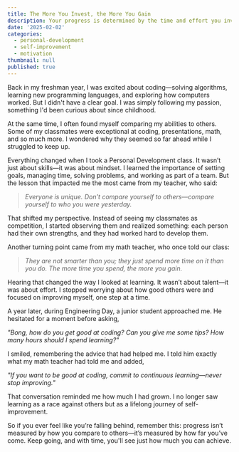 ```yaml
---
title: The More You Invest, the More You Gain
description: Your progress is determined by the time and effort you invest in learning and self-improvement.
date: '2025-02-02'
categories:
  - personal-development
  - self-improvement
  - motivation
thumbnail: null
published: true
---
```

Back in my freshman year, I was excited about coding—solving algorithms, learning new programming languages, and exploring how computers worked. But I didn't have a clear goal. I was simply following my passion, something I'd been curious about since childhood.  

At the same time, I often found myself comparing my abilities to others. Some of my classmates were exceptional at coding, presentations, math, and so much more. I wondered why they seemed so far ahead while I struggled to keep up.  

Everything changed when I took a Personal Development class. It wasn’t just about skills—it was about mindset. I learned the importance of setting goals, managing time, solving problems, and working as part of a team. But the lesson that impacted me the most came from my teacher, who said:  

> *Everyone is unique. Don’t compare yourself to others—compare yourself to who you were yesterday.*  

That shifted my perspective. Instead of seeing my classmates as competition, I started observing them and realized something: each person had their own strengths, and they had worked hard to develop them.  

Another turning point came from my math teacher, who once told our class:  

> *They are not smarter than you; they just spend more time on it than you do. The more time you spend, the more you gain.*  

Hearing that changed the way I looked at learning. It wasn’t about talent—it was about effort. I stopped worrying about how good others were and focused on improving myself, one step at a time.  

A year later, during Engineering Day, a junior student approached me. He hesitated for a moment before asking,  

*"Bong, how do you get good at coding? Can you give me some tips? How many hours should I spend learning?"*  

I smiled, remembering the advice that had helped me. I told him exactly what my math teacher had told me and added,  

*"If you want to be good at coding, commit to continuous learning—never stop improving."*  

That conversation reminded me how much I had grown. I no longer saw learning as a race against others but as a lifelong journey of self-improvement.  

So if you ever feel like you’re falling behind, remember this: progress isn’t measured by how you compare to others—it’s measured by how far you’ve come. Keep going, and with time, you'll see just how much you can achieve.